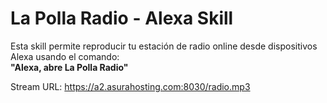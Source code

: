 # La Polla Radio - Alexa Skill

Esta skill permite reproducir tu estación de radio online desde dispositivos Alexa usando el comando:  
**"Alexa, abre La Polla Radio"**

Stream URL: https://a2.asurahosting.com:8030/radio.mp3